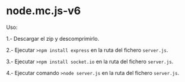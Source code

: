 # node.mc.js-v6

Uso:

1.- Descargar el zip y descomprimirlo.

2.- Ejecutar `>npm install express` en la ruta del fichero `server.js`.

3.- Ejecutar `>npm install socket.io` en la ruta del fichero `server.js`.

4.- Ejecutar comando `>node server.js` en la ruta del fichero `server.js`.
